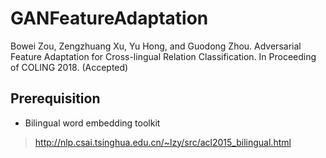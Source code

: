 # GANFeatureAdaptation

Bowei Zou, Zengzhuang Xu, Yu Hong, and Guodong Zhou. Adversarial Feature Adaptation for Cross-lingual Relation Classification. In Proceeding of COLING 2018. (Accepted)

## Prerequisition
* Bilingual word embedding toolkit
> http://nlp.csai.tsinghua.edu.cn/~lzy/src/acl2015_bilingual.html
